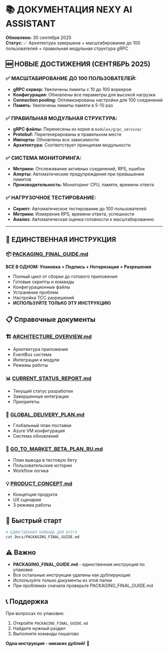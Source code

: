 # 📚 ДОКУМЕНТАЦИЯ NEXY AI ASSISTANT

**Обновлено:** 30 сентября 2025  
**Статус:** ✅ Архитектура завершена + масштабирование до 100 пользователей + правильная модульная структура gRPC

## 🆕 **НОВЫЕ ДОСТИЖЕНИЯ (СЕНТЯБРЬ 2025)**

### ✅ **МАСШТАБИРОВАНИЕ ДО 100 ПОЛЬЗОВАТЕЛЕЙ:**
- **gRPC сервер:** Увеличены лимиты с 10 до 100 воркеров
- **Конфигурация:** Обновлены все параметры для высокой нагрузки
- **Connection pooling:** Оптимизированы настройки для 100 соединений
- **Память:** Увеличены лимиты памяти в 5-10 раз

### ✅ **ПРАВИЛЬНАЯ МОДУЛЬНАЯ СТРУКТУРА:**
- **gRPC файлы:** Перенесены из корня в `modules/grpc_service/`
- **Protobuf:** Перегенерированы в правильном месте
- **Импорты:** Обновлены все зависимости
- **Архитектура:** Соответствует принципам модульности

### ✅ **СИСТЕМА МОНИТОРИНГА:**
- **Метрики:** Отслеживание активных соединений, RPS, ошибок
- **Алерты:** Автоматические предупреждения при превышении лимитов
- **Производительность:** Мониторинг CPU, памяти, времени ответа

### ✅ **НАГРУЗОЧНОЕ ТЕСТИРОВАНИЕ:**
- **Скрипт:** Автоматическое тестирование до 100 пользователей
- **Метрики:** Измерение RPS, времени ответа, успешности
- **Анализ:** Автоматическая оценка готовности к масштабированию

---

## 🎯 ЕДИНСТВЕННАЯ ИНСТРУКЦИЯ

### 📦 [PACKAGING_FINAL_GUIDE.md](./PACKAGING_FINAL_GUIDE.md)
**ВСЕ В ОДНОМ: Упаковка + Подпись + Нотаризация + Разрешения**
- Полный цикл от сборки до готового приложения
- Готовые скрипты и команды
- Конфигурационные файлы
- Устранение проблем
- Настройка TCC разрешений
- **ИСПОЛЬЗУЙТЕ ТОЛЬКО ЭТУ ИНСТРУКЦИЮ**

## 📋 Справочные документы

### 🏗️ [ARCHITECTURE_OVERVIEW.md](./ARCHITECTURE_OVERVIEW.md)
- Архитектура приложения
- EventBus система
- Интеграции и модули
- Режимы работы

### 📊 [CURRENT_STATUS_REPORT.md](./CURRENT_STATUS_REPORT.md)
- Текущий статус разработки
- Завершенные интеграции
- Приоритеты

### 🚀 [GLOBAL_DELIVERY_PLAN.md](./GLOBAL_DELIVERY_PLAN.md)
- Глобальный план поставки
- Azure VM конфигурация
- Система обновлений

### 📝 [GO_TO_MARKET_BETA_PLAN_RU.md](./GO_TO_MARKET_BETA_PLAN_RU.md)
- План вывода в тестовую бету
- Пользовательские истории
- Workflow логика

### 💡 [PRODUCT_CONCEPT.md](./PRODUCT_CONCEPT.md)
- Концепция продукта
- UX сценарии
- 3 режима работы

## 🎯 Быстрый старт

```bash
# ЕДИНСТВЕННАЯ КОМАНДА ДЛЯ ВСЕГО
cat Docs/PACKAGING_FINAL_GUIDE.md
```

## ⚠️ Важно

- **PACKAGING_FINAL_GUIDE.md** - единственная инструкция по упаковке
- Все остальные инструкции удалены как дублирующие
- Используйте только документы из этой папки
- При проблемах сначала проверьте PACKAGING_FINAL_GUIDE.md

## 📞 Поддержка

При вопросах по упаковке:
1. Откройте `PACKAGING_FINAL_GUIDE.md`
2. Найдите нужный раздел
3. Выполните команды пошагово

**Одна инструкция - никаких дублей!** 🎯